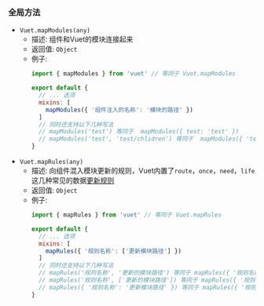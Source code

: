 ### 全局方法
- `Vuet.mapModules(any)`
  - 描述: 组件和Vuet的模块连接起来
  - 返回值: `Object`
  - 例子:
    ```javascript
    import { mapModules } from 'vuet' // 等同于 Vuet.mapModules

    export default {
      // ... 选项
      mixins: [
        mapModules({ '组件注入的名称': '模块的路径' })
      ]
      // 同时还支持以下几种写法
      // mapModules('test') 等同于  mapModules({ test: 'test' })
      // mapModules('test', 'test/chlidren') 等同于  mapModules({ 'test': 'test/chlidren' })
    }
    ```
- `Vuet.mapRules(any)`
  - 描述: 向组件混入模块更新的规则，Vuet内置了`route`，`once`，`need`，`life`这几种常见的数据[更新规则](./global-update-rules.md)
  - 返回值: `Object`
  - 例子:
    ```javascript
    import { mapRules } from 'vuet' // 等同于 Vuet.mapRules

    export default {
      // ... 选项
      mixins: [
        mapRules({ '规则名称': ['更新模块路径'] })
      ]
      // 同时还支持以下几种写法
      // mapRules('规则名称', '更新的模块路径') 等同于 mapRules({ '规则名称': ['更新模块路径'] })
      // mapRules('规则名称', ['更新的模块路径']) 等同于 mapRules({ '规则名称': ['更新模块路径'] })
      // mapRules({ '规则名称': '更新模块路径' }) 等同于 mapRules({ '规则名称': ['更新模块路径'] })
    }
    ```